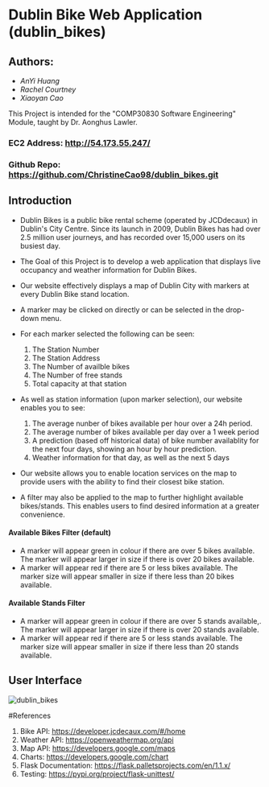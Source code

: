 # Dublin Bike Web Application (dublin_bikes)

## Authors:
- *AnYi Huang*
- *Rachel Courtney*
- *Xiaoyan Cao*

This Project is intended for the "COMP30830 Software Engineering" Module, taught by Dr. Aonghus Lawler.

### EC2 Address: http://54.173.55.247/
### Github Repo: https://github.com/ChristineCao98/dublin_bikes.git 

## Introduction 
- Dublin Bikes is a public bike rental scheme (operated by JCDdecaux) in Dublin's City Centre. Since its launch in 2009, Dublin Bikes has had over 2.5 million user journeys, and has recorded over 15,000 users on its busiest day.  
- The Goal of this Project is to develop a web application that displays live occupancy and weather information for Dublin Bikes. 

- Our website effectively displays a map of Dublin City with markers at every Dublin Bike stand location.
- A marker may be clicked on directly or can be selected in the drop-down menu. 

- For each marker selected the following can be seen:
  1. The Station Number 
  2. The Station Address
  3. The Number of availble bikes 
  4. The Number of free stands 
  5. Total capacity at that station 

- As well as station information (upon marker selection), our website enables you to see:
  1. The average nunber of bikes available per hour over a 24h period. 
  2. The average number of bikes available per day over a 1 week period
  3. A prediction (based off historical data) of bike number availablity for the next four days, showing an hour by hour prediction.
  4. Weather information for that day, as well as the next 5 days

- Our website allows you to enable location services on the map to provide users with the ability to find their closest bike station. 
- A filter may also be applied to the map to further highlight available bikes/stands. This enables users to find desired information at a greater convenience. 

#### Available Bikes Filter (default)
- A marker will appear green in colour if there are over 5 bikes available. The marker will appear larger in size if there is over 20 bikes available.
- A marker will appear red if there are 5 or less bikes available. The marker size will appear smaller in size if there less than 20 bikes available.

#### Available Stands Filter
- A marker will appear green in colour if there are over 5 stands available,. The marker will appear larger in size if there is over 20 stands available.
- A marker will appear red if there are 5 or less stands available. The marker size will appear smaller in size if there less than 20 stands available.

## User Interface 
![dublin_bikes](https://user-images.githubusercontent.com/71882629/113942534-d79ce780-97f8-11eb-8b64-4bc281a15911.png)

#References
1. Bike API: https://developer.jcdecaux.com/#/home
2. Weather API: https://openweathermap.org/api
3. Map API: https://developers.google.com/maps
4. Charts: https://developers.google.com/chart
5. Flask Documentation: https://flask.palletsprojects.com/en/1.1.x/
6. Testing: https://pypi.org/project/flask-unittest/ 


